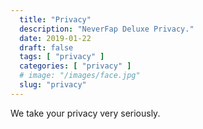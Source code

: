 ```yaml
---
  title: "Privacy"
  description: "NeverFap Deluxe Privacy."
  date: 2019-01-22
  draft: false
  tags: [ "privacy" ]
  categories: [ "privacy" ]
  # image: "/images/face.jpg"
  slug: "privacy"
---
```


We take your privacy very seriously.



